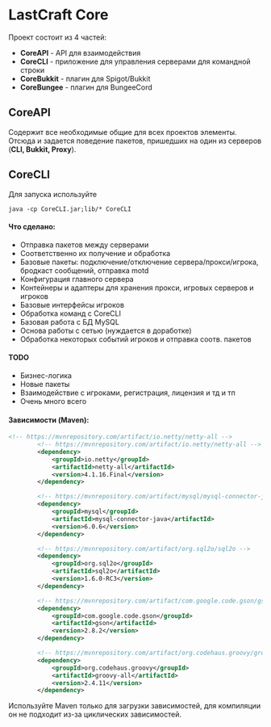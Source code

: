 # LastCraft Core
Проект состоит из 4 частей:
* **CoreAPI** - API для взаимодействия
* **CoreCLI** - приложение для управления серверами для командной строки
* **CoreBukkit** - плагин для Spigot/Bukkit
* **CoreBungee** - плагин для BungeeCord

## CoreAPI
Содержит все необходимые общие для всех проектов элементы.
Отсюда и задается поведение пакетов, пришедших на один из серверов (__CLI, Bukkit, Proxy__).

## CoreCLI
Для запуска используйте
```
java -cp CoreCLI.jar;lib/* CoreCLI
```

#### Что сделано:
* Отправка пакетов между серверами
* Соответственно их получение и обработка
* Базовые пакеты: подключение/отключение сервера/прокси/игрока, бродкаст сообщений, отправка motd
* Конфигурация главного сервера
* Контейнеры и адаптеры для хранения прокси, игровых серверов и игроков
* Базовые интерфейсы игроков
* Обработка команд с CoreCLI
* Базовая работа с БД MySQL
* Основа работы с сетью (нуждается в доработке)
* Обработка некоторых событий игроков и отправка соотв. пакетов

#### TODO
* Бизнес-логика
* Новые пакеты
* Взаимодействие с игроками, регистрация, лицензия и тд и тп
* Очень много всего

#### Зависимости (Maven):
```xml
<!-- https://mvnrepository.com/artifact/io.netty/netty-all -->
        <!-- https://mvnrepository.com/artifact/io.netty/netty-all -->
        <dependency>
            <groupId>io.netty</groupId>
            <artifactId>netty-all</artifactId>
            <version>4.1.16.Final</version>
        </dependency>

        <!-- https://mvnrepository.com/artifact/mysql/mysql-connector-java -->
        <dependency>
            <groupId>mysql</groupId>
            <artifactId>mysql-connector-java</artifactId>
            <version>6.0.6</version>
        </dependency>

        <!-- https://mvnrepository.com/artifact/org.sql2o/sql2o -->
        <dependency>
            <groupId>org.sql2o</groupId>
            <artifactId>sql2o</artifactId>
            <version>1.6.0-RC3</version>
        </dependency>

        <!-- https://mvnrepository.com/artifact/com.google.code.gson/gson -->
        <dependency>
            <groupId>com.google.code.gson</groupId>
            <artifactId>gson</artifactId>
            <version>2.8.2</version>
        </dependency>

        <!-- https://mvnrepository.com/artifact/org.codehaus.groovy/groovy-all -->
        <dependency>
            <groupId>org.codehaus.groovy</groupId>
            <artifactId>groovy-all</artifactId>
            <version>2.4.11</version>
        </dependency>
```
Используйте Maven только для загрузки зависимостей, для компиляции он не подходит из-за циклических зависимостей.